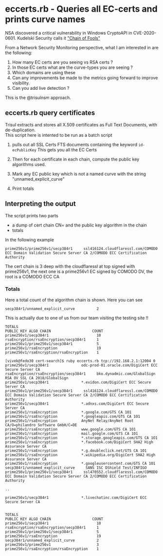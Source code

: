 # eccerts.rb - Queries all EC-certs and prints curve names 

NSA discovered a critical vulnerability in Windows CryptoAPI in CVE-2020-0601.
Kudelski Security calls it ["Chain of Fools"](https://research.kudelskisecurity.com/2020/01/15/cve-2020-0601-the-chainoffools-attack-explained-with-poc/) 

From a Network Security Monitoring perspective, what I am interested in are the following:

1. How many EC certs are you seeing vs RSA certs ?
2. In those EC certs what are the curve-types you are seeing ?
3. Which domains are using these 
4. Can any improvements be made to the metrics going forward to improve visibility.
5. Can you add live detection ?  

This is the @trisulnsm approach.


## eccerts.rb query certificates

Trisul extracts and stores all X.509 certificates as Full Text Documents, with de-duplication.  
This script here is intented to be run as a batch script 

1. pulls out all SSL Certs FTS documents containing the keyword `id-ecPublicKey`  This gets you all
the EC Certs

2. Then for each certificate in each chain,  compute the public key algorithms used. 

3. Mark any EC public key which is not a named  curve with the string "unnamed_explicit_curve" 

4. Print totals 

## Interpreting the output 

The script prints two parts

- a dump of cert chain CN= and the public key algorithm in the chain
- totals 

In the following example 
````
prime256v1/prime256v1/secp384r1     ssl416124.cloudflaressl.com/COMODO ECC Domain Validation Secure Server CA 2/COMODO ECC Certification Authority
````

The cert chain is 3 deep with the cloudflaressl at top signed with prime256v1, the next one is a prime256v1 EC signed by COMODO DV, the root is a COMODO ECC CA 

### Totals 

Here a total count of the algorithm chain is shown. Here you can see 
```
secp384r1/unnamed_explicit_curve          2
```
This is actually due to one of us from our team visiting the testing site !! 


```
TOTALS
PUBLIC KEY ALGO CHAIN                   COUNT
prime256v1/secp384r1                      10
rsaEncryption/rsaEncryption/secp384r1     1
prime256v1/prime256v1/secp384r1           5
prime256v1/rsaEncryption                  19
prime256v1/rsaEncryption/rsaEncryption    1

```


```
[vivek@fedo30 cert-search]$ ruby eccerts.rb tcp://192.168.2.1:12004 0 
prime256v1/secp384r1               odc-prod-01.oracle.com/DigiCert ECC Secure Server CA 
rsaEncryption/rsaEncryption/secp384r1     bko.dynadmic.com/GlobalSign RSA OV SSL CA 2018/GlobalSign
prime256v1/secp384r1               *.evidon.com/DigiCert ECC Secure Server CA            
prime256v1/prime256v1/secp384r1     ssl416124.cloudflaressl.com/COMODO ECC Domain Validation Secure Server CA 2/COMODO ECC Certification Authority
prime256v1/secp384r1               *.adnxs.com/DigiCert ECC Secure Server CA
prime256v1/rsaEncryption           *.google.com/GTS CA 1O1                                                                                        
prime256v1/rsaEncryption           *.googleapis.com/GTS CA 1O1                    
prime256v1/rsaEncryption           AnyNet Relay/AnyNet Root CA/O=philandro Software GmbH/C=DE
prime256v1/rsaEncryption           www.google.com/GTS CA 1O1                  
prime256v1/rsaEncryption           mail.google.com/GTS CA 1O1                                                                          
prime256v1/rsaEncryption           *.storage.googleapis.com/GTS CA 1O1              
prime256v1/rsaEncryption           *.facebook.com/DigiCert SHA2 High Assurance Server CA
prime256v1/rsaEncryption           *.g.doubleclick.net/GTS CA 1O1
prime256v1/rsaEncryption           *.wikipedia.org/DigiCert SHA2 High Assurance Server CA
prime256v1/rsaEncryption           *.googleusercontent.com/GTS CA 1O1
secp384r1/unnamed_explicit_curve     SANS ISC DShield Test/INFIGO
prime256v1/prime256v1/secp384r1     ssl470552.cloudflaressl.com/COMODO ECC Domain Validation Secure Server CA 2/COMODO ECC Certification Authority

..

prime256v1/secp384r1               *.livechatinc.com/DigiCert ECC Secure Server CA


TOTALS
PUBLIC KEY ALGO CHAIN                   COUNT
prime256v1/secp384r1                      10
rsaEncryption/rsaEncryption/secp384r1     1
prime256v1/prime256v1/secp384r1           5
prime256v1/rsaEncryption                  19
secp384r1/unnamed_explicit_curve          2
prime256v1/prime256v1                     3
prime256v1/rsaEncryption/rsaEncryption    1

```



